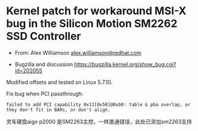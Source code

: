 # Kernel patch for workaround MSI-X bug in the Silicon Motion SM2262 SSD Controller
 
* From: Alex Williamson <alex.williamson@redhat.com>

* Bugzilla and discussion https://bugzilla.kernel.org/show_bug.cgi?id=202055

Modified offsets and tested on Linux 5.7.10.

Fix bug when PCI passthrough:

 ```failed to add PCI capability 0x11[0x50]@0xb0: table & pba overlap, or they don't fit in BARs, or don't align.```

灵车硬盘aigo p2000 是SM2263主控，一样直通错误，此处已添加sm2263支持
